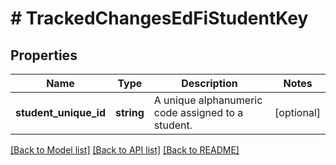 # # TrackedChangesEdFiStudentKey

## Properties

Name | Type | Description | Notes
------------ | ------------- | ------------- | -------------
**student_unique_id** | **string** | A unique alphanumeric code assigned to a student. | [optional]

[[Back to Model list]](../../README.md#models) [[Back to API list]](../../README.md#endpoints) [[Back to README]](../../README.md)
